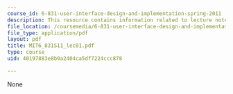 ```yaml
---
course_id: 6-831-user-interface-design-and-implementation-spring-2011
description: This resource contains information related to lecture notes.
file_location: /coursemedia/6-831-user-interface-design-and-implementation-spring-2011/40197883e8b9a2404ca5df7224ccc878_MIT6_831S11_lec01.pdf
file_type: application/pdf
layout: pdf
title: MIT6_831S11_lec01.pdf
type: course
uid: 40197883e8b9a2404ca5df7224ccc878

---
```

None